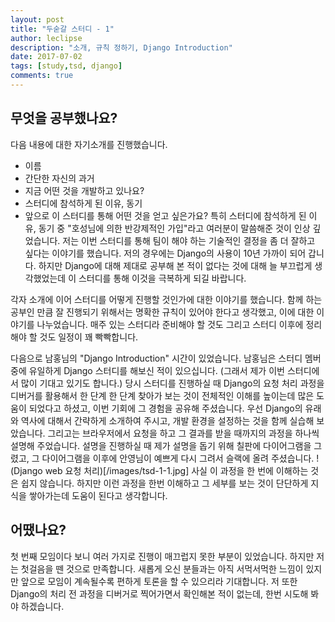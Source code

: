 ```yaml
---
layout: post
title: "두숟갈 스터디 - 1"
author: leclipse
description: "소개, 규칙 정하기, Django Introduction"
date: 2017-07-02
tags: [study,tsd, django]
comments: true
---
```

## 무엇을 공부했나요?

다음 내용에 대한 자기소개를 진행했습니다.
* 이름
* 간단한 자신의 과거
* 지금 어떤 것을 개발하고 있나요?
* 스터디에 참석하게 된 이유, 동기
* 앞으로 이 스터디를 통해 어떤 것을 얻고 싶은가요?
특히 스터디에 참석하게 된 이유, 동기 중 "호성님에 의한 반강제적인 가입"라고 여러분이 말씀해준 것이 인상 깊었습니다. 저는 이번 스터디를 통해 팀이 해야 하는 기술적인 결정을  좀 더 잘하고 싶다는 이야기를 했습니다. 저의 경우에는 Django의 사용이 10년 가까이 되어 갑니다. 하지만 Django에 대해 제대로 공부해 본 적이 없다는 것에 대해 늘 부끄럽게 생각했었는데 이 스터디를 통해 이것을 극복하게 되길 바랍니다.

각자 소개에 이어 스터디를 어떻게 진행할 것인가에 대한 이야기를 했습니다. 함께 하는 공부인 만큼 잘 진행되기 위해서는 명확한 규칙이 있어야 한다고 생각했고, 이에 대한 이야기를 나누었습니다. 매주 있는 스터디라 준비해야 할 것도 그리고 스터디 이후에 정리해야 할 것도 일정이 꽤 빡빡합니다.

다음으로 남홍님의 "Django Introduction" 시간이 있었습니다. 남홍님은 스터디 멤버 중에 유일하게 Django 스터디를 해보신 적이 있으십니다. (그래서 제가 이번 스터디에서 많이 기대고 있기도 합니다.) 당시 스터디를 진행하실 때 Django의 요청 처리 과정을 디버거를 활용해서 한 단계 한 단계 찾아가 보는 것이 전체적인 이해를 높이는데 많은 도움이 되었다고 하셨고, 이번 기회에 그 경험을 공유해 주셨습니다.
우선 Django의 유래와 역사에 대해서 간략하게 소개하여 주시고, 개발 환경을 설정하는 것을 함께 실습해 보았습니다. 그리고는 브라우저에서 요청을 하고 그 결과를 받을 때까지의 과정을 하나씩 설명해 주었습니다. 설명을 진행하실 때 제가 설명을 돕기 위해 칠판에 다이어그램을 그렸고, 그 다이어그램을 이후에 안영님이 예쁘게 다시 그려서 슬랙에 올려 주셨습니다.
!(Django web 요청 처리)[/images/tsd-1-1.jpg]
사실 이 과정을 한 번에 이해하는 것은 쉽지 않습니다. 하지만 이런 과정을 한번 이해하고 그 세부를 보는 것이 단단하게 지식을 쌓아가는데 도움이 된다고 생각합니다.

## 어땠나요?

첫 번째 모임이다 보니 여러 가지로 진행이 매끄럽지 못한 부분이 있었습니다. 하지만 저는 첫걸음을 뗀 것으로 만족합니다. 새롭게 오신 분들과는 아직 서먹서먹한 느낌이 있지만 앞으로 모임이 계속될수록 편하게 토론을 할 수 있으리라 기대합니다.
저 또한 Django의 처리 전 과정을 디버거로 찍어가면서 확인해본 적이 없는데, 한번 시도해 봐야 하겠습니다.
